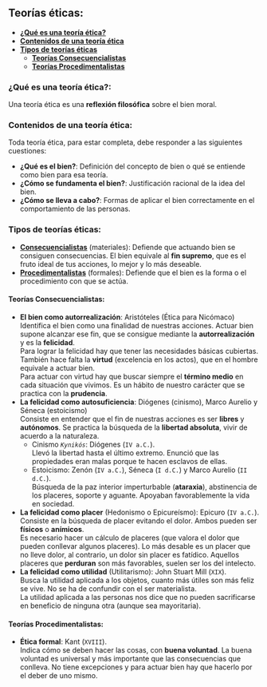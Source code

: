 ## Teorías éticas:  
  * [**¿Qué es una teoría ética?**](#qué-es-una-teoría-ética)  
  * [**Contenidos de una teoría ética**](#contenidos-de-una-teoría-ética)  
  * [**Tipos de teorías éticas**](#tipos-de-teorías-éticas)  
    * [**Teorías Consecuencialistas**](#teorías-consecuencialistas)  
    * [**Teorías Procedimentalistas**](#teorías-procedimentalistas)  

### ¿Qué es una teoría ética?:  
Una teoría ética es una **reflexión filosófica** sobre el bien moral.

### Contenidos de una teoría ética:  
Toda teoría ética, para estar completa, debe responder a las siguientes cuestiones:  
  * **¿Qué es el bien?**: Definición del concepto de bien o qué se entiende como bien para esa teoría.  
  * **¿Cómo se fundamenta el bien?**: Justificación racional de la idea del bien.  
  * **¿Cómo se lleva a cabo?**: Formas de aplicar el bien correctamente en el comportamiento de las personas.  

### Tipos de teorías éticas:  
  * [**Consecuencialistas**](#teorías-consecuencialistas) (materiales): Defiende que actuando bien se consiguen consecuencias. El bien equivale al **fin supremo**, que es el fruto ideal de tus acciones, lo mejor y lo más deseable.  
  * [**Procedimentalistas**](#teorías-procedimentalistas) (formales): Defiende que el bien es la forma o el procedimiento con que se actúa.

#### Teorías Consecuencialistas:  
  * **El bien como autorrealización**: Aristóteles (Ética para Nicómaco)  
  Identifica el bien como una finalidad de nuestras acciones. Actuar bien supone alcanzar ese fin, que se consigue mediante la **autorrealización** y es la **felicidad**.  
Para lograr la felicidad hay que tener las necesidades básicas cubiertas. También hace falta la **virtud** (excelencia en los actos), que en el hombre equivale a actuar bien.  
Para actuar con virtud hay que buscar siempre el **término medio** en cada situación que vivimos. Es un hábito de nuestro carácter que se practica con la **prudencia**.
  * **La felicidad como autosuficiencia**: Diógenes (cinismo), Marco Aurelio y Séneca (estoicismo)  
Consiste en entender que el fin de nuestras acciones es ser **libres** y **autónomos**. Se practica la búsqueda de la **libertad absoluta**, vivir de acuerdo a la naturaleza.  
    * Cinismo *`Kynikós`*: Diógenes (`IV a.C.`).  
Llevó la libertad hasta el último extremo. Enunció que las propiedades eran malas porque te hacen esclavos de ellas.  
    * Estoicismo: Zenón (`IV a.C.`), Séneca (`I d.C.`) y Marco Aurelio (`II d.C.`).  
  Búsqueda de la paz interior imperturbable (**ataraxia**), abstinencia de los placeres, soporte y aguante. Apoyaban favorablemente la vida en sociedad.  
  * **La felicidad como placer** (Hedonismo o Epicureísmo): Epicuro (`IV a.C.`).  
  Consiste en la búsqueda de placer evitando el dolor. Ambos pueden ser **físicos** o **anímicos**.  
Es necesario hacer un cálculo de placeres (que valora el dolor que pueden conllevar algunos placeres). Lo más desable es un placer que no lleve dolor, al contrario, un dolor sin placer es fatídico. Aquellos placeres que **perduran** son más favorables, suelen ser los del intelecto.  
  * **La felicidad como utilidad** (Utilitarismo): John Stuart Mill (`XIX`).  
  Busca la utilidad aplicada a los objetos, cuanto más útiles son más feliz se vive. No se ha de confundir con el ser materialista.  
La utilidad aplicada a las personas nos dice que no pueden sacrificarse en beneficio de ninguna otra (aunque sea mayoritaria).  

#### Teorías Procedimentalistas:  
  * **Ética formal**: Kant (`XVIII`).  
  Indica cómo se deben hacer las cosas, con **buena voluntad**. La buena voluntad es universal y más importante que las consecuencias que conlleva. No tiene excepciones y para actuar bien hay que hacerlo por el deber de uno mismo.
